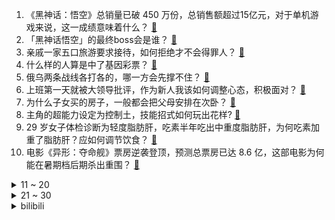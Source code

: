 1. 《黑神话：悟空》总销量已破 450 万份，总销售额超过15亿元，对于单机游戏来说，这一成绩意味着什么？ [:link:](https://www.zhihu.com/question/664824592)
2. 「黑神话悟空」的最终boss会是谁？ [:link:](https://www.zhihu.com/question/504314754)
3. 亲戚一家五口旅游要求接待，如何拒绝才不会得罪人？ [:link:](https://www.zhihu.com/question/507346363)
4. 什么样的人算是中了基因彩票？ [:link:](https://www.zhihu.com/question/641999434)
5. 俄乌两条战线各打各的，哪一方会先撑不住？ [:link:](https://www.zhihu.com/question/664703561)
6. 上班第一天就被大领导批评，作为新人我该如何调整心态，积极面对？ [:link:](https://www.zhihu.com/question/662639467)
7. 为什么子女买的房子，一般都会把父母安排在次卧？ [:link:](https://www.zhihu.com/question/532149249)
8. 主角的超能力设定为控制土，技能招式如何玩出花样? [:link:](https://www.zhihu.com/question/661828854)
9. 29 岁女子体检诊断为轻度脂肪肝，吃素半年吃出中重度脂肪肝，为何吃素加重了脂肪肝？应如何调节饮食？ [:link:](https://www.zhihu.com/question/664799724)
10. 电影《异形：夺命舰》票房逆袭登顶，预测总票房已达 8.6 亿，这部电影为何能在暑期档后期杀出重围？ [:link:](https://www.zhihu.com/question/664647044)
<details>
<summary>11 ~ 20</summary>

11. 电影《红楼梦之金玉良缘》导演胡玫发文回应质疑，称存在「AI 虚拟数据群发差评」，对此你如何看？ [:link:](https://www.zhihu.com/question/664702716)
12. 像面包树这样的高产植物，怎么没大量种植呢？ [:link:](https://www.zhihu.com/question/27180220)
13. 在智能穿戴领域，有哪些「国货」产品凭借功能与实用性脱颖而出？ [:link:](https://www.zhihu.com/question/664444876)
14. 猫咪的哪些特性使它们成为人类喜爱的宠物？ [:link:](https://www.zhihu.com/question/663960262)
15. 《黑神话：悟空》发售当日 Steam 单平台同时在线人数跻身历史前四，单机历史第一，对此你有什么想说？ [:link:](https://www.zhihu.com/question/664801958)
16. 官方确认孙杨将正式重返赛场，参加全国赛季游泳锦标赛，他现在的实力如何？对此你有哪些期待？ [:link:](https://www.zhihu.com/question/664739842)
17. 普京明确表态，在乌克兰袭击乃至入侵库尔斯克州后，任何谈判都不可能，这对目前局势有何影响？ [:link:](https://www.zhihu.com/question/664776875)
18. 如果小猫也有历史，他们的史书上会如何评价现在和人的相处关系呢？ [:link:](https://www.zhihu.com/question/663673608)
19. 各地陆续盯上了房子的实际得房率，多城出手减少住宅公摊面积，意味着什么？反映了什么趋势？ [:link:](https://www.zhihu.com/question/664801024)
20. 融资融券是利好还是利空？ [:link:](https://www.zhihu.com/question/398514357)
</details>
<details>
<summary>21 ~ 30</summary>

21. 武侠小说中有哪些女性令你感觉耳目一新念念不忘？ [:link:](https://www.zhihu.com/question/664434956)
22. 《黑神话：悟空》爆火，登多国销量榜榜首，多家公司为其放假，这背后有哪些推力？会是中国游戏产业里程碑吗？ [:link:](https://www.zhihu.com/question/664713669)
23. 当你还是职场新人的时候，如果你有一瓶「读心术药水」，你会喝吗？ [:link:](https://www.zhihu.com/question/664446485)
24. 女子在迪士尼排队中途想上厕所，领「厕所卡」获 20 分钟占位，因归队超时需重排崩溃大哭，此设置合理吗？ [:link:](https://www.zhihu.com/question/664769973)
25. 生熟都能吃的食物有哪些？ [:link:](https://www.zhihu.com/question/656141027)
26. 现在的互联网上还有哪些 20 年前的遗迹？ [:link:](https://www.zhihu.com/question/54354094)
27. 你认为在爱情中最简单的幸福是什么？ [:link:](https://www.zhihu.com/question/664212744)
28. 如何评价《黑神话：悟空》这款游戏？它到底好不好玩？ [:link:](https://www.zhihu.com/question/664775480)
29. 如何看待 8 月 20 日「腾势汽车科技日」发布会？有哪些亮点信息值得关注？ [:link:](https://www.zhihu.com/question/664687123)
30. 如何看待 2024 年 8 月20日 A 股的市场行情？ [:link:](https://www.zhihu.com/question/664773371)
</details><details>
<summary>bilibili</summary>

</details>